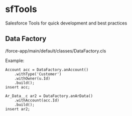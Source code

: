 # sfTools
Salesforce Tools for quick development and best practices

## Data Factory

/force-app/main/default/classes/DataFactory.cls

Example: 

    Account acc = DataFactory.anAccount()
        .withType('Customer')
        .withOwner(u.Id)
        .build();
    insert acc;

    Ar_Data__c ar2 = DataFactory.anArData()
        .withAccount(acc.Id)
        .build();
    insert ar2;
